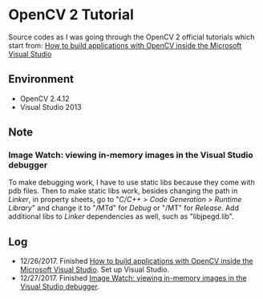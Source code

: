 # OpenCV 2 Tutorial

Source codes as I was going through the OpenCV 2 official tutorials which start from: 
[How to build applications with OpenCV inside the 
Microsoft Visual Studio](https://docs.opencv.org/2.4.12/doc/tutorials/introduction/windows_visual_studio_Opencv/windows_visual_studio_Opencv.html)

## Environment

- OpenCV 2.4.12
- Visual Studio 2013

## Note

### Image Watch: viewing in-memory images in the Visual Studio debugger

To make debugging work, I have to use static libs because they come with pdb files. 
Then to make static libs work, besides changing the path in _Linker_, in property sheets, go to "_C/C++_ > _Code Generation_ > _Runtime Library_"
and change it to "/MTd" for _Debug_ or "/MT" for _Release_. 
Add additional libs to _Linker_ dependencies as well, such as "libjpegd.lib".

## Log

- 12/26/2017. Finished [How to build applications with OpenCV inside the 
Microsoft Visual Studio](https://docs.opencv.org/2.4.12/doc/tutorials/introduction/windows_visual_studio_Opencv/windows_visual_studio_Opencv.html).
Set up Visual Studio.
- 12/27/2017. Finished [Image Watch: viewing in-memory images in the 
Visual Studio debugger](https://docs.opencv.org/2.4.12/doc/tutorials/introduction/windows_visual_studio_image_watch/windows_visual_studio_image_watch.html).
